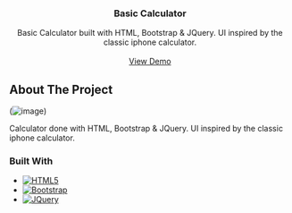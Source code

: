 <div align="center">
  <h3 align="center">Basic Calculator</h3>

  <p align="center">
    Basic Calculator built with HTML, Bootstrap & JQuery. UI inspired by the classic iphone calculator.
    <br />
    <br />
    <a href="https://agonzale110.github.io/CalculadoraGrafica/">View Demo</a>
  </p>
</div>


<!-- ABOUT THE PROJECT -->
## About The Project

(![image](https://user-images.githubusercontent.com/112128428/190885897-66d019b4-ec62-4590-b327-7c31375aa92d.png))
<p>Calculator done with HTML, Bootstrap & JQuery. UI inspired by the classic iphone calculator.</p>



### Built With

* [![HTML5][HTML5]][HTML5-url]
* [![Bootstrap][Bootstrap]][Bootstrap-url]
* [![JQuery][JQuery]][JQuery-url]

<!-- MARKDOWN LINKS & IMAGES -->
[HTML5]: https://img.shields.io/badge/HTML5-E34F26?style=for-the-badge&logo=html5&logoColor=white
[HTML5-url]: https://html.com/
[Bootstrap]: https://img.shields.io/badge/Bootstrap-563D7C?style=for-the-badge&logo=bootstrap&logoColor=white
[Bootstrap-url]: https://getbootstrap.com
[JQuery]: https://img.shields.io/badge/jQuery-0769AD?style=for-the-badge&logo=jquery&logoColor=white
[JQuery-url]: https://jquery.com 
